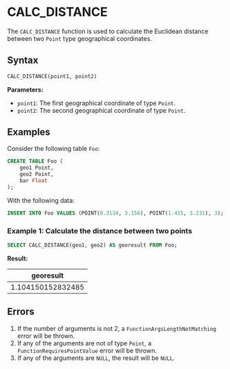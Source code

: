 # CALC_DISTANCE

The `CALC_DISTANCE` function is used to calculate the Euclidean distance between two `Point` type geographical coordinates.

## Syntax

```sql
CALC_DISTANCE(point1, point2)
```

**Parameters:**

- `point1`: The first geographical coordinate of type `Point`.
- `point2`: The second geographical coordinate of type `Point`.

## Examples

Consider the following table `Foo`:

```sql
CREATE TABLE Foo (
    geo1 Point,
    geo2 Point,
    bar Float
);
```

With the following data:

```sql
INSERT INTO Foo VALUES (POINT(0.3134, 3.156), POINT(1.415, 3.231), 3);
```

### Example 1: Calculate the distance between two points

```sql
SELECT CALC_DISTANCE(geo1, geo2) AS georesult FROM Foo;
```

**Result:**

| georesult       |
|-----------------|
| 1.104150152832485|

## Errors

1. If the number of arguments is not 2, a `FunctionArgsLengthNotMatching` error will be thrown.
2. If any of the arguments are not of type `Point`, a `FunctionRequiresPointValue` error will be thrown.
3. If any of the arguments are `NULL`, the result will be `NULL`.

